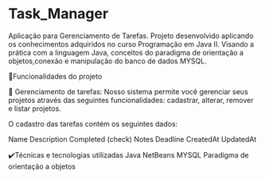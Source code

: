 # Task_Manager

Aplicação para Gerenciamento de Tarefas.
Projeto desenvolvido aplicando os conhecimentos adquiridos no curso Programação em Java II. Visando a prática com a linguagem Java,
conceitos do paradigma de orientação a objetos,conexão e manipulação do banco de dados MYSQL.

🔨Funcionalidades do projeto

🔨 Gerenciamento de tarefas: Nosso sistema permite você gerenciar seus projetos através das seguintes funcionalidades: cadastrar, alterar, remover e listar projetos.



O cadastro das tarefas contém os seguintes dados:

Name
Description
Completed (check)
Notes
Deadline
CreatedAt
UpdatedAt

✔️Técnicas e tecnologias utilizadas
Java
NetBeans
MYSQL
Paradigma de orientação a objetos
